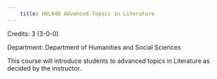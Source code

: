 ```yaml
---
    title: HUL840 Advanced Topics in Literature
---
```

Credits: 3 (3-0-0)

Department: Department of Humanities and Social Sciences

This course will introduce students to advanced topics in Literature as decided by the instructor.